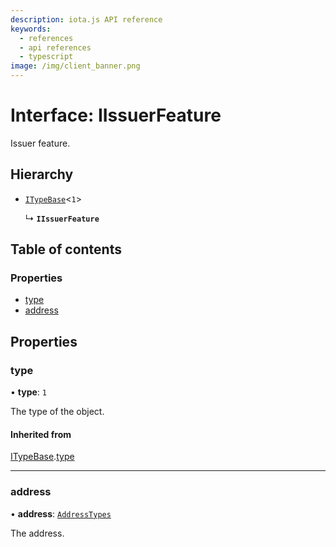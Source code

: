 ```yaml
---
description: iota.js API reference
keywords:
  - references
  - api references
  - typescript
image: /img/client_banner.png
---
```


# Interface: IIssuerFeature

Issuer feature.

## Hierarchy

- [`ITypeBase`](ITypeBase.md)<`1`\>

  ↳ **`IIssuerFeature`**

## Table of contents

### Properties

- [type](IIssuerFeature.md#type)
- [address](IIssuerFeature.md#address)

## Properties

### type

• **type**: `1`

The type of the object.

#### Inherited from

[ITypeBase](ITypeBase.md).[type](ITypeBase.md#type)

---

### address

• **address**: [`AddressTypes`](../api_ref.md#addresstypes)

The address.
